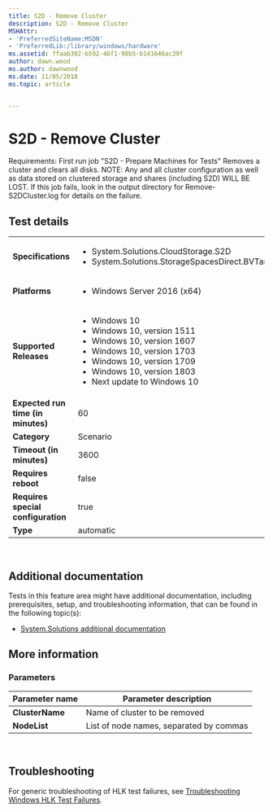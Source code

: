 ```yaml
---
title: S2D - Remove Cluster
description: S2D - Remove Cluster
MSHAttr:
- 'PreferredSiteName:MSDN'
- 'PreferredLib:/library/windows/hardware'
ms.assetid: ffaab302-b592-46f1-98b5-b141646ac39f
author: dawn.wood
ms.author: dawnwood
ms.date: 11/05/2018
ms.topic: article


---
```


# <span id="p_hlk_test.45a08797-523e-4637-ab40-6ecc6f0dd3ee"></span>S2D - Remove Cluster


Requirements: First run job "S2D - Prepare Machines for Tests" Removes a cluster and clears all disks. NOTE: Any and all cluster configuration as well as data stored on clustered storage and shares (including S2D) WILL BE LOST. If this job fails, look in the output directory for Remove-S2DCluster.log for details on the failure.

## Test details
|||
|---|---|
| **Specifications**  | <ul><li>System.Solutions.CloudStorage.S2D</li><li>System.Solutions.StorageSpacesDirect.BVTandStress</li></ul> |  
| **Platforms**   | <ul><li>Windows Server 2016 (x64)</li></ul> |
| **Supported Releases** | <ul><li>Windows 10</li><li>Windows 10, version 1511</li><li>Windows 10, version 1607</li><li>Windows 10, version 1703</li><li>Windows 10, version 1709</li><li>Windows 10, version 1803</li><li>Next update to Windows 10</li></ul> |
|**Expected run time (in minutes)**| 60 |
|**Category**| Scenario |
|**Timeout (in minutes)**| 3600 |
|**Requires reboot**| false |
|**Requires special configuration**| true |
|**Type**| automatic |

 

## <span id="Additional_documentation"></span><span id="additional_documentation"></span><span id="ADDITIONAL_DOCUMENTATION"></span>Additional documentation


Tests in this feature area might have additional documentation, including prerequisites, setup, and troubleshooting information, that can be found in the following topic(s):

-   [System.Solutions additional documentation](system-solutions-additional-documentation.md)

## <span id="More_information"></span><span id="more_information"></span><span id="MORE_INFORMATION"></span>More information


### <span id="Parameters"></span><span id="parameters"></span><span id="PARAMETERS"></span>Parameters

| Parameter name  | Parameter description                   |
|-----------------|-----------------------------------------|
| **ClusterName** | Name of cluster to be removed           |
| **NodeList**    | List of node names, separated by commas |

 

## <span id="Troubleshooting"></span><span id="troubleshooting"></span><span id="TROUBLESHOOTING"></span>Troubleshooting


For generic troubleshooting of HLK test failures, see [Troubleshooting Windows HLK Test Failures](..\user\troubleshooting-windows-hlk-test-failures.md).

 

 






